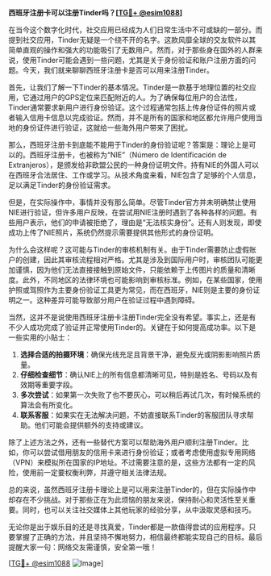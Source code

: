 **西班牙注册卡可以注册Tinder吗？[[TG💪+ @esim1088](https://t.me/s/esim1088)]**

在当今这个数字化时代，社交应用已经成为人们日常生活中不可或缺的一部分。而提到社交应用，Tinder无疑是一个绕不开的名字。这款风靡全球的交友软件以其简单直观的操作和强大的功能吸引了无数用户。然而，对于那些身在国外的人群来说，使用Tinder可能会遇到一些问题，尤其是关于身份验证和账户注册方面的问题。今天，我们就来聊聊西班牙注册卡是否可以用来注册Tinder。

首先，让我们了解一下Tinder的基本情况。Tinder是一款基于地理位置的社交应用，它通过用户的GPS定位来匹配附近的人。为了确保每位用户的合法性，Tinder通常要求新用户进行身份验证。这个过程通常包括上传身份证件的照片或者输入信用卡信息以完成验证。然而，并不是所有的国家和地区都允许用户使用当地的身份证件进行验证，这就给一些海外用户带来了困扰。

那么，西班牙注册卡到底能不能用于Tinder的身份验证呢？答案是：理论上是可以的。西班牙注册卡，也被称为“NIE”（Número de Identificación de Extranjeros），是颁发给非欧盟公民的一种身份证明文件。持有NIE的外国人可以在西班牙合法居住、工作或学习。从技术角度来看，NIE包含了足够的个人信息，足以满足Tinder的身份验证需求。

但是，在实际操作中，事情并没有那么简单。尽管Tinder官方并未明确禁止使用NIE进行验证，但许多用户反映，在尝试用NIE注册时遇到了各种各样的问题。有些用户表示，他们的申请被拒绝了，理由是“无法核实身份”。还有人则发现，即使成功上传了NIE照片，系统仍然提示需要提供其他形式的身份证明。

为什么会这样呢？这可能与Tinder的审核机制有关。由于Tinder需要防止虚假账户的创建，因此其审核流程相对严格。尤其是涉及到国际用户时，审核团队可能更加谨慎，因为他们无法直接接触到原始文件，只能依赖于上传图片的质量和清晰度。此外，不同地区的法律环境也可能影响到审核标准。例如，在某些国家，使用护照或驾照作为主要身份验证工具更为常见，而在西班牙，NIE则是主要的身份证明之一。这种差异可能导致部分用户在验证过程中遇到障碍。

当然，这并不是说使用西班牙注册卡注册Tinder完全没有希望。事实上，还是有不少人成功完成了验证并正常使用Tinder的。关键在于如何提高成功率。以下是一些实用的小贴士：

1. **选择合适的拍摄环境**：确保光线充足且背景干净，避免反光或阴影影响照片质量。
2. **仔细检查细节**：确认NIE上的所有信息都清晰可见，特别是姓名、号码以及有效期等重要字段。
3. **多次尝试**：如果第一次失败了也不要灰心，可以稍后再试几次，有时候系统的算法会有所变化。
4. **联系客服**：如果实在无法解决问题，不妨直接联系Tinder的客服团队寻求帮助。他们可能会提供额外的支持或建议。

除了上述方法之外，还有一些替代方案可以帮助海外用户顺利注册Tinder。比如，你可以尝试借用朋友的信用卡来进行身份验证；或者考虑使用虚拟专用网络（VPN）来模拟所在国家的IP地址。不过需要注意的是，这些方法都有一定的风险，使用前一定要权衡利弊，并遵守相关法律法规。

总的来说，虽然西班牙注册卡理论上是可以用来注册Tinder的，但在实际操作中却存在不少挑战。对于那些正在为此烦恼的朋友来说，保持耐心和灵活性至关重要。同时，也可以关注社交媒体上其他玩家的经验分享，从中汲取灵感和技巧。

无论你是出于娱乐目的还是寻找真爱，Tinder都是一款值得尝试的应用程序。只要掌握了正确的方法，并且坚持不懈地努力，相信最终都能实现自己的目标。最后提醒大家一句：网络交友需谨慎，安全第一哦！

[[TG💪+ @esim1088](https://t.me/s/esim1088) ![Image](https://i.postimg.cc/4NQfJmqS/Snipaste-2025-05-13-00-14-12.png)]